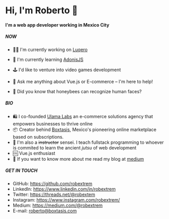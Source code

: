 # Hi, I'm Roberto 👋

#### I'm a web app developer working in Mexico City

##### NOW 

- 👨‍💻 I'm currently working on [Luqero](https://luqero.com)

- 🧠 I'm currently learning [AdonisJS](https://adonijs.com)

- 🕹️ I'd like to venture into video games development

- 💬 Ask me anything about Vue.js or E-commerce – I'm here to help!

- 🐝 Did you know that honeybees can recognize human faces?


##### BIO

- 🛍️ I co-founded [Ulama Labs](https://ulama.com.mx) an e-commerce solutions agency that empowers businesses to thrive online
- 📦 Creator behind [Boxtasis](https://boxtasis.com), Mexico's pioneering online marketplace based on subscriptions.
- 🥷 I'm also a ~~instructor~~ sensei. I teach fullstack programming to whoever is commited to learn the ancient *jutsu* of web development
- 🆒 Vue.js enthusiast
- 📓 If you want to know more about me read my blog at [medium](https://medium.com/@robextrem)


##### GET IN TOUCH

- GitHub: https://github.com/robextrem
- LinkedIn: https://www.linkedin.com/in/robextrem
- Twitter: https://threads.net/@robextem
- Instagram: https://www.instagram.com/robextrem/
- Medium: https://medium.com/@robextrem
- E-mail: roberto@boxtasis.com
